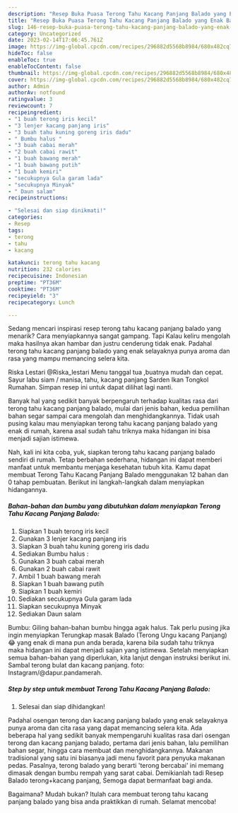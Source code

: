 ```yaml
---
description: "Resep Buka Puasa Terong Tahu Kacang Panjang Balado yang Enak Banget"
title: "Resep Buka Puasa Terong Tahu Kacang Panjang Balado yang Enak Banget"
slug: 146-resep-buka-puasa-terong-tahu-kacang-panjang-balado-yang-enak-banget
category: Uncategorized
date: 2023-02-14T17:06:45.761Z
image: https://img-global.cpcdn.com/recipes/296882d5568b8984/680x482cq70/terong-tahu-kacang-panjang-balado-foto-resep-utama.jpg
hideToc: false
enableToc: true
enableTocContent: false
thumbnail: https://img-global.cpcdn.com/recipes/296882d5568b8984/680x482cq70/terong-tahu-kacang-panjang-balado-foto-resep-utama.jpg
cover: https://img-global.cpcdn.com/recipes/296882d5568b8984/680x482cq70/terong-tahu-kacang-panjang-balado-foto-resep-utama.jpg
author: Admin
authorAv: notfound
ratingvalue: 3
reviewcount: 7
recipeingredient:
- "1 buah terong iris kecil"
- "3 lenjer kacang panjang iris"
- "3 buah tahu kuning goreng iris dadu"
- " Bumbu halus "
- "3 buah cabai merah"
- "2 buah cabai rawit"
- "1 buah bawang merah"
- "1 buah bawang putih"
- "1 buah kemiri"
- "secukupnya Gula garam lada"
- "secukupnya Minyak"
- " Daun salam"
recipeinstructions:

- "Selesai dan siap dinikmati!"
categories:
- Resep
tags:
- terong
- tahu
- kacang

katakunci: terong tahu kacang 
nutrition: 232 calories
recipecuisine: Indonesian
preptime: "PT36M"
cooktime: "PT36M"
recipeyield: "3"
recipecategory: Lunch

---
```



Sedang mencari inspirasi resep terong tahu kacang panjang balado yang menarik? Cara menyiapkannya sangat gampang. Tapi Kalau keliru mengolah maka hasilnya akan hambar dan justru cenderung tidak enak. Padahal terong tahu kacang panjang balado yang enak selayaknya punya aroma dan rasa yang mampu memancing selera kita.


Riska Lestari @Riska_lestari Menu tanggal tua ,buatnya mudah dan cepat. Sayur labu siam / manisa, tahu, kacang panjang Sarden Ikan Tongkol Rumahan. Simpan resep ini untuk dapat dilihat lagi nanti.

Banyak hal yang sedikit banyak berpengaruh terhadap kualitas rasa dari terong tahu kacang panjang balado, mulai dari jenis bahan, kedua pemilihan bahan segar sampai cara mengolah dan menghidangkannya. Tidak usah pusing kalau mau menyiapkan terong tahu kacang panjang balado yang enak di rumah, karena asal sudah tahu triknya maka hidangan ini bisa menjadi sajian istimewa.


Nah, kali ini kita coba, yuk, siapkan terong tahu kacang panjang balado sendiri di rumah. Tetap berbahan sederhana, hidangan ini dapat memberi manfaat untuk membantu menjaga kesehatan tubuh kita. Kamu dapat membuat Terong Tahu Kacang Panjang Balado menggunakan 12 bahan dan 0 tahap pembuatan. Berikut ini langkah-langkah dalam menyiapkan hidangannya.

<!--inarticleads1-->

##### Bahan-bahan dan bumbu yang dibutuhkan dalam menyiapkan Terong Tahu Kacang Panjang Balado:

1. Siapkan 1 buah terong iris kecil
1. Gunakan 3 lenjer kacang panjang iris
1. Siapkan 3 buah tahu kuning goreng iris dadu
1. Sediakan  Bumbu halus :
1. Gunakan 3 buah cabai merah
1. Gunakan 2 buah cabai rawit
1. Ambil 1 buah bawang merah
1. Siapkan 1 buah bawang putih
1. Siapkan 1 buah kemiri
1. Sediakan secukupnya Gula garam lada
1. Siapkan secukupnya Minyak
1. Sediakan  Daun salam


Bumbu: Giling bahan-bahan bumbu hingga agak halus. Tak perlu pusing jika ingin menyiapkan Terungkap masak Balado (Terong Ungu kacang Panjang) 😂 yang enak di mana pun anda berada, karena bila sudah tahu triknya maka hidangan ini dapat menjadi sajian yang istimewa. Setelah menyiapkan semua bahan-bahan yang diperlukan, kita lanjut dengan instruksi berikut ini. Sambal terong bulat dan kacang panjang. foto: Instagram/@dapur.pandamerah. 

<!--inarticleads2-->

##### Step by step untuk membuat Terong Tahu Kacang Panjang Balado:


1. Selesai dan siap dihidangkan!

Padahal osengan terong dan kacang panjang balado yang enak selayaknya punya aroma dan cita rasa yang dapat memancing selera kita. Ada beberapa hal yang sedikit banyak mempengaruhi kualitas rasa dari osengan terong dan kacang panjang balado, pertama dari jenis bahan, lalu pemilihan bahan segar, hingga cara membuat dan menghidangkannya. Makanan tradisional yang satu ini biasanya jadi menu favorit para penyuka makanan pedas. Pasalnya, terong balado yang berarti &#39;terong bercabai&#39; ini memang dimasak dengan bumbu rempah yang sarat cabai. Demikianlah tadi Resep Balado terong+kacang panjang, Semoga dapat bermanfaat bagi anda. 

Bagaimana? Mudah bukan? Itulah cara membuat terong tahu kacang panjang balado yang bisa anda praktikkan di rumah. Selamat mencoba!
